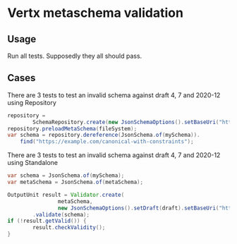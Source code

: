 # Vertx metaschema validation

## Usage
Run all tests. Supposedly they all should pass.

## Cases
There are 3 tests to test an invalid schema against draft 4, 7 and 2020-12 using Repository

```java
repository =
        SchemaRepository.create(new JsonSchemaOptions().setBaseUri("https://example.com").setDraft(Draft.DRAFT7));
repository.preloadMetaSchema(fileSystem);
var schema = repository.dereference(JsonSchema.of(mySchema)).
    find("https://example.com/canonical-with-constraints");
```

There are 3 tests to test an invalid schema against draft 4, 7 and 2020-12 using Standalone

```java
var schema = JsonSchema.of(mySchema);
var metaSchema = JsonSchema.of(metaSchema);

OutputUnit result = Validator.create(
                metaSchema,
                new JsonSchemaOptions().setDraft(draft).setBaseUri("https://json-schema.org"))
        .validate(schema);
if (!result.getValid()) {
        result.checkValidity();
}
```
